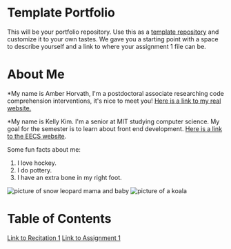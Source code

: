 # Template Portfolio
This will be your portfolio repository. Use this as a [template repository](https://docs.github.com/en/repositories/creating-and-managing-repositories/creating-a-template-repository) and customize it to your own tastes. We gave you a starting point with a space to describe yourself and a link to where your assignment 1 file can be.

# About Me
*My name is Amber Horvath, I'm a postdoctoral associate researching code comprehension interventions, it's nice to meet you! [Here is a link to my real website.](https://amberhorvath.com)

*My name is Kelly Kim. I'm a senior at MIT studying computer science. My goal for the semester is to learn about front end development. [Here is a link to the EECS website](https://www.eecs.mit.edu/).

Some fun facts about me:
1. I love hockey.
2. I do pottery.
3. I have an extra bone in my right foot.

![picture of snow leopard mama and baby](https://pbs.twimg.com/media/GzYlia3XMAAWfm4?format=jpg&name=4096x4096)
![picture of a koala](https://savethekoala.com/wp-content/uploads/2022/09/koala_phys.jpg)


# Table of Contents
[Link to Recitation 1](assignments/rec1.md)
[Link to Assignment 1](assignments/assignment1.md)
